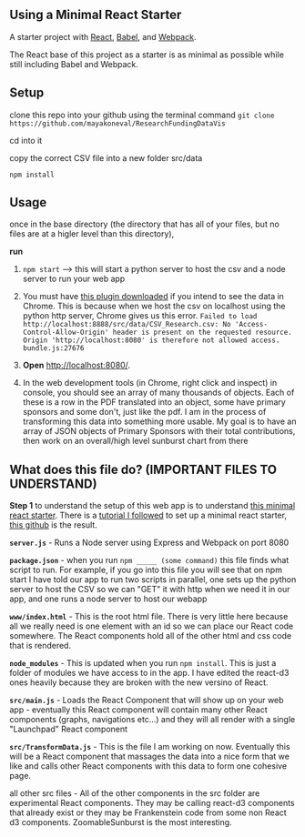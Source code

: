 Using a Minimal React Starter
---

A starter project with [React](https://facebook.github.io/react/), [Babel](http://babeljs.io/), and [Webpack](http://webpack.github.io/).

The React base of this project as a starter is as minimal as possible while still including Babel and Webpack.


Setup
---

clone this repo into your github using the terminal command `git clone https://github.com/mayakoneval/ResearchFundingDataVis`

cd into it 

copy the correct CSV file into a new folder src/data



```
npm install
```

Usage
---

once in the base directory (the directory that has all of your files, but no files are at a higler level than this directory), 

**run**

1. `npm start` --> this will start a python server to host the csv and a node server to run your web app

2. You must have [this plugin downloaded](https://chrome.google.com/webstore/detail/allow-control-allow-origi/nlfbmbojpeacfghkpbjhddihlkkiljbi?hl=en) if you intend to see the data in Chrome. This is because when we host the csv on localhost using the python http server, Chrome gives us this error. `Failed to load http://localhost:8888/src/data/CSV_Research.csv: No 'Access-Control-Allow-Origin' header is present on the requested resource. Origin 'http://localhost:8080' is therefore not allowed access.
bundle.js:27676 `

3. **Open** [http://localhost:8080/](http://localhost:8080/).

4. In the web development tools (in Chrome, right click and inspect) in console, you should see an array of many thousands of objects. Each of these is a row in the PDF translated into an object, some have primary sponsors and some don't, just like the pdf. I am in the process of transforming this data into something more usable. My goal is to have an array of JSON objects of Primary Sponsors with their total contributions, then work on an overall/high level sunburst chart from there


What does this file do? (IMPORTANT FILES TO UNDERSTAND)
------------------------------------------------------

**Step 1** to understand the setup of this web app is to understand [this minimal react starter](https://github.com/ahfarmer/minimal-react-starter). There is a [tutorial I followed](https://www.javascriptstuff.com/build-your-own-starter/#0-intro) to set up a minimal react starter, [this github](https://github.com/ahfarmer/minimal-react-starter) is the result.

**`server.js`** - Runs a Node server using Express and Webpack on port 8080

**`package.json`** - when you run `npm _____ (some command)` this file finds what script to run. For example, if you go into this file you will see that on npm start I have told our app to run two scripts in parallel, one sets up the python server to host the CSV so we can "GET" it with http when we need it in our app, and one runs a node server to host our webapp

**`www/index.html`** - This is the root html file. There is very little here because all we really need is one element with an id so we can place our React code somewhere. The React components hold all of the other html and css code that is rendered.

**`node_modules`** - This is updated when you run `npm install`. This is just a folder of modules we have access to in the app. I have edited the react-d3 ones heavily because they are broken with the new versino of React.

**`src/main.js`** - Loads the React Component that will show up on your web app - eventually this React component will contain many other React components (graphs, navigations etc...) and they will all render with a single "Launchpad" React component

**`src/TransformData.js`** - This is the file I am working on now. Eventually this will be a React component that massages the data into a nice form that we like and calls other React components with this data to form one cohesive page.

all other src files - All of the other components in the src folder are experimental React components. They may be calling react-d3 components that already exist or they may be Frankenstein code from some non React d3 components. ZoomableSunburst is the most interesting.


